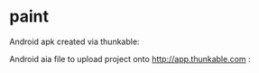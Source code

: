 # paint

Android apk created via thunkable: 

Android aia file to upload project onto http://app.thunkable.com :<br>
